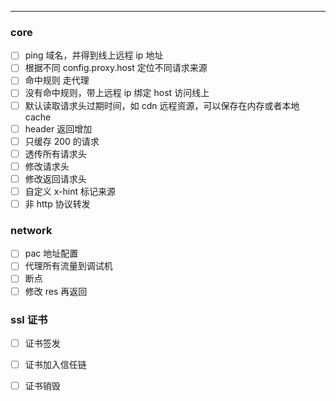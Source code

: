 ---
### core
- [ ] ping 域名，并得到线上远程 ip 地址
- [ ] 根据不同 config.proxy.host 定位不同请求来源
- [ ] 命中规则 走代理
- [ ] 没有命中规则，带上远程 ip 绑定 host 访问线上
- [ ] 默认读取请求头过期时间，如 cdn 远程资源，可以保存在内存或者本地 cache
- [ ] header 返回增加
- [ ] 只缓存 200 的请求
- [ ] 透传所有请求头
- [ ] 修改请求头
- [ ] 修改返回请求头
- [ ] 自定义 x-hint 标记来源
- [ ] 非 http 协议转发

### network
- [ ] pac 地址配置
- [ ] 代理所有流量到调试机
- [ ] 断点
- [ ] 修改 res 再返回

### ssl 证书
- [ ] 证书签发
- [ ] 证书加入信任链
- [ ] 证书销毁

